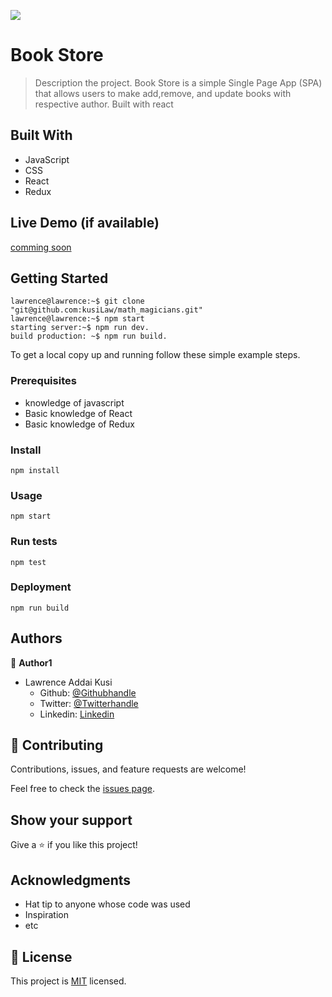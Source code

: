 ![](https://img.shields.io/badge/Microverse-blueviolet)

# Book Store

> Description the project.
Book Store is a simple Single Page App (SPA) that allows users to make add,remove, and update books with respective author. Built with react

## Built With

- JavaScript
- CSS
- React
- Redux


## Live Demo (if available)

[comming soon](https://livedemo.com)


## Getting Started

``` console
lawrence@lawrence:~$ git clone "git@github.com:kusiLaw/math_magicians.git"
lawrence@lawrence:~$ npm start
starting server:~$ npm run dev.
build production: ~$ npm run build.

```

To get a local copy up and running follow these simple example steps.

### Prerequisites
- knowledge of javascript
- Basic knowledge of React
- Basic knowledge of Redux

### Install
`npm install`

### Usage
`npm start`

### Run tests
`npm test`

### Deployment
`npm run build`


## Authors

👤 **Author1**
- Lawrence Addai Kusi
  - Github: [@Githubhandle](https://github.com/kusiLaw)
  - Twitter: [@Twitterhandle](https://twitter.com/kusilaw)
  - Linkedin: [Linkedin](https://www.linkedin.com/in/lawrence-kusi-55a662104)


## 🤝 Contributing

Contributions, issues, and feature requests are welcome!

Feel free to check the [issues page](../../issues/).

## Show your support

Give a ⭐️ if you like this project!

## Acknowledgments

- Hat tip to anyone whose code was used
- Inspiration
- etc

## 📝 License

This project is [MIT](./LICENSE) licensed.
